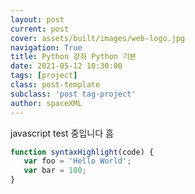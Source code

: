 ```yaml
---
layout: post
current: post
cover: assets/built/images/web-logo.jpg
navigation: True
title: Python 강좌 Python 기본
date: 2021-05-12 10:30:00
tags: [project]
class: post-template
subclass: 'post tag-project'
author: spaceXML
---
```


javascript test 중입니다 흠

~~~javascript
function syntaxHighlight(code) {
   var foo = 'Hello World';
   var bar = 100;
}
~~~